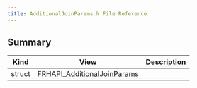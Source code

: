 ```yaml
---
title: AdditionalJoinParams.h File Reference
---
```


## Summary
| Kind | View | Description |
|------|------|-------------|
|struct|[FRHAPI_AdditionalJoinParams](/unreal-plugins/all/structfrhapi__additionaljoinparams/#structFRHAPI__AdditionalJoinParams)||
